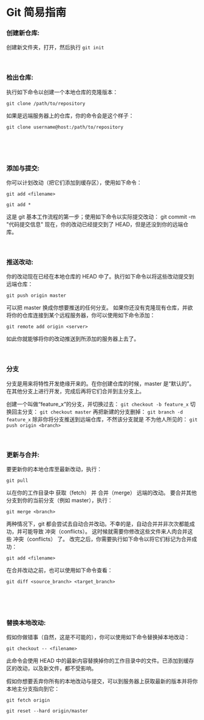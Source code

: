# Git 简易指南

### 创建新仓库:
创建新文件夹，打开，然后执行 
`git init`
</br></br></br>


### 检出仓库:
执行如下命令以创建一个本地仓库的克隆版本：
```
git clone /path/to/repository
```
如果是远端服务器上的仓库，你的命令会是这个样子：
```
git clone username@host:/path/to/repository
```
</br></br></br>


### 添加与提交:
你可以计划改动（把它们添加到缓存区），使用如下命令：
```
git add <filename>
```
```
git add *
```
这是 git 基本工作流程的第一步；使用如下命令以实际提交改动：
git commit -m "代码提交信息"
现在，你的改动已经提交到了 HEAD，但是还没到你的远端仓库。 
</br></br></br>


### 推送改动:
你的改动现在已经在本地仓库的 HEAD 中了。执行如下命令以将这些改动提交到远端仓库：
```
git push origin master
```
可以把 master 换成你想要推送的任何分支。
如果你还没有克隆现有仓库，并欲将你的仓库连接到某个远程服务器，你可以使用如下命令添加：
```
git remote add origin <server>
```
如此你就能够将你的改动推送到所添加的服务器上去了。
</br></br></br>



### 分支
分支是用来将特性开发绝缘开来的。在你创建仓库的时候，master 是“默认的”。在其他分支上进行开发，完成后再将它们合并到主分支上。

创建一个叫做“feature_x”的分支，并切换过去：
`git checkout -b feature_x`
切换回主分支：
`git checkout master`
再把新建的分支删掉：
`git branch -d feature_x`
除非你将分支推送到远端仓库，不然该分支就是 不为他人所见的：
`git push origin <branch>`
</br></br></br>


### 更新与合并:
要更新你的本地仓库至最新改动，执行：
```
git pull
```
以在你的工作目录中 获取（fetch） 并 合并（merge） 远端的改动。
要合并其他分支到你的当前分支（例如 master），执行：
```
git merge <branch>
```
两种情况下，git 都会尝试去自动合并改动。不幸的是，自动合并并非次次都能成功，并可能导致 冲突（conflicts）。
这时候就需要你修改这些文件来人肉合并这些 冲突（conflicts） 了。
改完之后，你需要执行如下命令以将它们标记为合并成功：
```
git add <filename>
```
在合并改动之前，也可以使用如下命令查看：
```
git diff <source_branch> <target_branch>
```
</br></br></br>



### 替换本地改动:
假如你做错事（自然，这是不可能的），你可以使用如下命令替换掉本地改动：
```
git checkout -- <filename>
```
此命令会使用 HEAD 中的最新内容替换掉你的工作目录中的文件。已添加到缓存区的改动，以及新文件，都不受影响。

假如你想要丢弃你所有的本地改动与提交，可以到服务器上获取最新的版本并将你本地主分支指向到它：
```
git fetch origin
```
```
git reset --hard origin/master 
```
</br></br></br>

